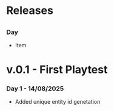 # Releases
##
### Day
- Item

# v.0.1 - First Playtest

### Day 1 - 14/08/2025
- Added unique entity id genetation


